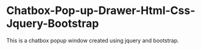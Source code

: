 # Chatbox-Pop-up-Drawer-Html-Css-Jquery-Bootstrap
This is a chatbox popup window created using jquery and bootstrap. 
